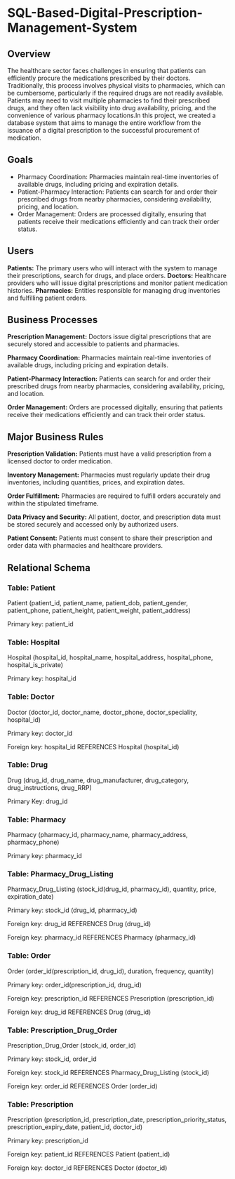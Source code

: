 # SQL-Based-Digital-Prescription-Management-System
## Overview
The healthcare sector faces challenges in ensuring that patients can efficiently procure the medications prescribed by their doctors. Traditionally, this process involves physical visits
to pharmacies, which can be cumbersome, particularly if the required drugs are not readily available. Patients may need to visit multiple pharmacies to find their prescribed drugs, and they often lack visibility into drug availability, pricing, and the convenience of various pharmacy locations.In this project, we created a database system that aims to manage the entire workflow from the issuance of a digital prescription to the successful procurement of medication.

## Goals
- Pharmacy Coordination: Pharmacies maintain real-time inventories of available drugs, including pricing and expiration details.
- Patient-Pharmacy Interaction: Patients can search for and order their prescribed drugs from nearby pharmacies, considering availability, pricing, and location.
- Order Management: Orders are processed digitally, ensuring that patients receive their medications efficiently and can track their order status.

## Users
**Patients:** The primary users who will interact with the system to manage their prescriptions, search for drugs, and place orders.
**Doctors:** Healthcare providers who will issue digital prescriptions and monitor patient medication histories.
**Pharmacies:** Entities responsible for managing drug inventories and fulfilling patient orders.

## Business Processes
**Prescription Management:** Doctors issue digital prescriptions that are securely stored and accessible to patients and pharmacies.

**Pharmacy Coordination:** Pharmacies maintain real-time inventories of available drugs, including pricing and expiration details.

**Patient-Pharmacy Interaction:** Patients can search for and order their prescribed drugs from nearby pharmacies, considering availability, pricing, and location.

**Order Management:** Orders are processed digitally, ensuring that patients receive their medications efficiently and can track their order status.

## Major Business Rules 
**Prescription Validation:** Patients must have a valid prescription from a licensed doctor to order medication.

**Inventory Management:** Pharmacies must regularly update their drug inventories, including quantities, prices, and expiration dates.

**Order Fulfillment:** Pharmacies are required to fulfill orders accurately and within the stipulated timeframe.

**Data Privacy and Security:** All patient, doctor, and prescription data must be stored securely and accessed only by authorized users.

**Patient Consent:** Patients must consent to share their prescription and order data with pharmacies and healthcare providers.

## Relational Schema
### Table: Patient
Patient (patient_id, patient_name, patient_dob, patient_gender, patient_phone, patient_height, patient_weight, patient_address)

Primary key: patient_id
### Table: Hospital
Hospital (hospital_id, hospital_name, hospital_address, hospital_phone, hospital_is_private)

Primary key: hospital_id
### Table: Doctor
Doctor (doctor_id, doctor_name, doctor_phone, doctor_speciality, hospital_id)

Primary key: doctor_id

Foreign key: hospital_id REFERENCES Hospital (hospital_id)
### Table: Drug
Drug (drug_id, drug_name, drug_manufacturer, drug_category, drug_instructions, drug_RRP)

Primary Key: drug_id
### Table: Pharmacy
Pharmacy (pharmacy_id, pharmacy_name, pharmacy_address, pharmacy_phone)

Primary key: pharmacy_id
### Table: Pharmacy_Drug_Listing
Pharmacy_Drug_Listing (stock_id(drug_id, pharmacy_id), quantity, price, expiration_date)

Primary key: stock_id (drug_id, pharmacy_id)

Foreign key: drug_id REFERENCES Drug (drug_id)

Foreign key: pharmacy_id REFERENCES Pharmacy (pharmacy_id)
### Table: Order
Order (order_id(prescription_id, drug_id), duration, frequency, quantity)

Primary key: order_id(prescription_id, drug_id)

Foreign key: prescription_id REFERENCES Prescription (prescription_id)

Foreign key: drug_id REFERENCES Drug (drug_id)
### Table: Prescription_Drug_Order
Prescription_Drug_Order (stock_id, order_id)

Primary key: stock_id, order_id

Foreign key: stock_id REFERENCES Pharmacy_Drug_Listing (stock_id)

Foreign key: order_id REFERENCES Order (order_id)
### Table: Prescription
Prescription (prescription_id, prescription_date, prescription_priority_status, prescription_expiry_date, patient_id, doctor_id)

Primary key: prescription_id

Foreign key: patient_id REFERENCES Patient (patient_id)

Foreign key: doctor_id REFERENCES Doctor (doctor_id)
